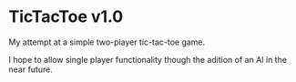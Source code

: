 # TicTacToe v1.0
My attempt at a simple two-player tic-tac-toe game.

I hope to allow single player functionality though the adition of an AI in the near future.